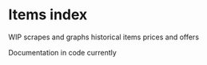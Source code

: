 Items index
===========

WIP scrapes and graphs historical items prices and offers

Documentation in code currently
